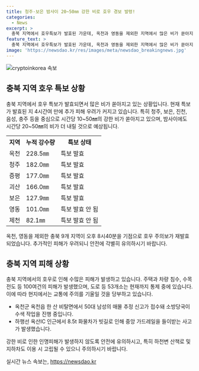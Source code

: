 ```yaml
---
title: 청주·보은 밤사이 20~50㎜ 강한 비로 호우 경보 발령!
categories:
  - News
excerpt: >
  충북 지역에서 호우특보가 발효된 가운데, 옥천과 영동을 제외한 지역에서 많은 비가 쏟아지고 있다. 특히 청주, 보은, 진천, 음성, 충주를 중심으로 시간당 10~50mm의 강한 비가 예상되며, 특보가 재발효된 후 피해가 우려되고 있다. 현재까지 주택 침수와 차량 침수 등 100여 건의 피해가 발생했으며, 이에 대한 수습작업이 진행 중이다. 또한, 특보 재발효 이후 인명 피해는 확인되지 않았지만, 추가 피해 가능성에 대비할 필요가 있다.
feature_text: >
  충북 지역에서 호우특보가 발효된 가운데, 옥천과 영동을 제외한 지역에서 많은 비가 쏟아지고 있다. 특히 청주, 보은, 진천, 음성, 충주를 중심으로 시간당 10~50mm의 강한 비가 예상되며, 특보가 재발효된 후 피해가 우려되고 있다. 현재까지 주택 침수와 차량 침수 등 100여 건의 피해가 발생했으며, 이에 대한 수습작업이 진행 중이다. 또한, 특보 재발효 이후 인명 피해는 확인되지 않았지만, 추가 피해 가능성에 대비할 필요가 있다.
image: 'https://newsdao.kr/res/images/meta/newsdao_breakingnews.jpg'
---
```


<p><img src="https://newsdao.kr/res/images/meta/newsdao_breakingnews.jpg" alt="cryptoinkorea 속보" /></p>

<h2 data-ke-size="size26">충북 지역 호우 특보 상황</h2>

<p data-ke-size="size16">충북 지역에서 호우 특보가 발효되면서 많은 비가 쏟아지고 있는 상황입니다. 현재 특보가 발효된 지 4시간여 만에 추가 피해 우려가 커지고 있습니다. 특히 청주, 보은, 진천, 음성, 충주 등을 중심으로 시간당 10~50㎜의 강한 비가 쏟아지고 있으며, 밤사이에도 시간당 20~50㎜의 비가 더 내릴 것으로 예상됩니다.</p>

<table>
    <tr>
        <th>지역</th>
        <th>누적 강수량</th>
        <th>특보 상태</th>
    </tr>
    <tr>
        <td>옥천</td>
        <td>228.5㎜</td>
        <td>특보 발효</td>
    </tr>
    <tr>
        <td>청주</td>
        <td>182.0㎜</td>
        <td>특보 발효</td>
    </tr>
    <tr>
        <td>증평</td>
        <td>177.0㎜</td>
        <td>특보 발효</td>
    </tr>
    <tr>
        <td>괴산</td>
        <td>166.0㎜</td>
        <td>특보 발효</td>
    </tr>
    <tr>
        <td>보은</td>
        <td>127.9㎜</td>
        <td>특보 발효</td>
    </tr>
  <tr>
        <td>영동</td>
        <td>101.0㎜</td>
        <td>특보 발효 안 됨</td>
    </tr>
  <tr>
        <td>제천</td>
        <td>82.1㎜</td>
        <td>특보 발효 안 됨</td>
    </tr>
</table>

<p data-ke-size="size16">옥천, 영동을 제외한 충북 9개 지역이 오후 8시40분을 기점으로 호우 주의보가 재발효되었습니다. 추가적인 피해가 우려되니 안전에 각별히 유의하시기 바랍니다.</p>

<h2 data-ke-size="size26">충북 지역 피해 상황</h2>

<p data-ke-size="size16">충북 지역에서의 호우로 인해 수많은 피해가 발생하고 있습니다. 주택과 차량 침수, 수목 전도 등 100여건의 피해가 발생했으며, 도로 등 53개소는 현재까지 통제 중에 있습니다. 이에 따라 현지에서는 교통에 주의를 기울일 것을 당부하고 있습니다.</p>

<ul>
  <li>옥천군 옥천읍 한 산 비탈면에서 50대 남성의 매몰 추정 신고가 접수돼 소방당국이 수색 작업을 진행 중입니다.</li>
  <li>하행선 옥산IC 인근에서 8.5t 화물차가 빗길로 인해 중앙 가드레일을 들이받는 사고가 발생했습니다.</li>
</ul>

<p data-ke-size="size16">강한 비로 인한 인명피해가 발생하지 않도록 안전에 유의하시고, 특히 하천변 산책로 및 지하차도 이용 시 고립될 수 있으니 주의하시기 바랍니다.</p>
실시간 뉴스 속보는, <a href="https://newsdao.kr" rel="dofollow">https://newsdao.kr</a>


